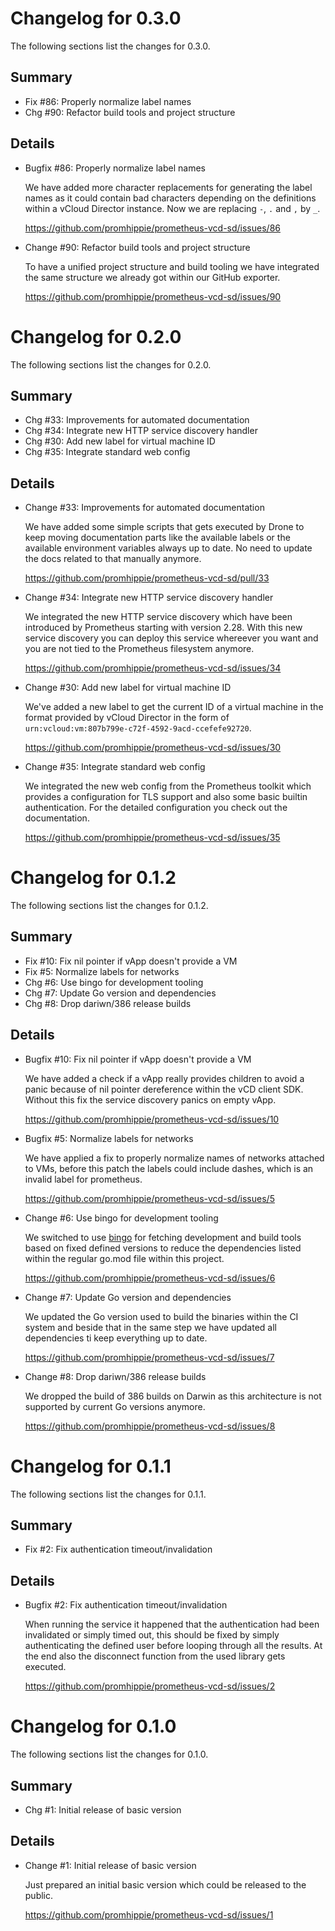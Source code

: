 # Changelog for 0.3.0

The following sections list the changes for 0.3.0.

## Summary

 * Fix #86: Properly normalize label names
 * Chg #90: Refactor build tools and project structure

## Details

 * Bugfix #86: Properly normalize label names

   We have added more character replacements for generating the label names as it could contain
   bad characters depending on the definitions within a vCloud Director instance. Now we are
   replacing `-`, `.` and `,` by `_`.

   https://github.com/promhippie/prometheus-vcd-sd/issues/86

 * Change #90: Refactor build tools and project structure

   To have a unified project structure and build tooling we have integrated the same structure we
   already got within our GitHub exporter.

   https://github.com/promhippie/prometheus-vcd-sd/issues/90


# Changelog for 0.2.0

The following sections list the changes for 0.2.0.

## Summary

 * Chg #33: Improvements for automated documentation
 * Chg #34: Integrate new HTTP service discovery handler
 * Chg #30: Add new label for virtual machine ID
 * Chg #35: Integrate standard web config

## Details

 * Change #33: Improvements for automated documentation

   We have added some simple scripts that gets executed by Drone to keep moving documentation
   parts like the available labels or the available environment variables always up to date. No
   need to update the docs related to that manually anymore.

   https://github.com/promhippie/prometheus-vcd-sd/pull/33

 * Change #34: Integrate new HTTP service discovery handler

   We integrated the new HTTP service discovery which have been introduced by Prometheus
   starting with version 2.28. With this new service discovery you can deploy this service
   whereever you want and you are not tied to the Prometheus filesystem anymore.

   https://github.com/promhippie/prometheus-vcd-sd/issues/34

 * Change #30: Add new label for virtual machine ID

   We've added a new label to get the current ID of a virtual machine in the format provided by vCloud
   Director in the form of `urn:vcloud:vm:807b799e-c72f-4592-9acd-ccefefe92720`.

   https://github.com/promhippie/prometheus-vcd-sd/issues/30

 * Change #35: Integrate standard web config

   We integrated the new web config from the Prometheus toolkit which provides a configuration
   for TLS support and also some basic builtin authentication. For the detailed configuration
   you check out the documentation.

   https://github.com/promhippie/prometheus-vcd-sd/issues/35


# Changelog for 0.1.2

The following sections list the changes for 0.1.2.

## Summary

 * Fix #10: Fix nil pointer if vApp doesn't provide a VM
 * Fix #5: Normalize labels for networks
 * Chg #6: Use bingo for development tooling
 * Chg #7: Update Go version and dependencies
 * Chg #8: Drop dariwn/386 release builds

## Details

 * Bugfix #10: Fix nil pointer if vApp doesn't provide a VM

   We have added a check if a vApp really provides children to avoid a panic because of nil pointer
   dereference within the vCD client SDK. Without this fix the service discovery panics on empty
   vApp.

   https://github.com/promhippie/prometheus-vcd-sd/issues/10

 * Bugfix #5: Normalize labels for networks

   We have applied a fix to properly normalize names of networks attached to VMs, before this patch
   the labels could include dashes, which is an invalid label for prometheus.

   https://github.com/promhippie/prometheus-vcd-sd/issues/5

 * Change #6: Use bingo for development tooling

   We switched to use [bingo](github.com/bwplotka/bingo) for fetching development and build
   tools based on fixed defined versions to reduce the dependencies listed within the regular
   go.mod file within this project.

   https://github.com/promhippie/prometheus-vcd-sd/issues/6

 * Change #7: Update Go version and dependencies

   We updated the Go version used to build the binaries within the CI system and beside that in the
   same step we have updated all dependencies ti keep everything up to date.

   https://github.com/promhippie/prometheus-vcd-sd/issues/7

 * Change #8: Drop dariwn/386 release builds

   We dropped the build of 386 builds on Darwin as this architecture is not supported by current Go
   versions anymore.

   https://github.com/promhippie/prometheus-vcd-sd/issues/8


# Changelog for 0.1.1

The following sections list the changes for 0.1.1.

## Summary

 * Fix #2: Fix authentication timeout/invalidation

## Details

 * Bugfix #2: Fix authentication timeout/invalidation

   When running the service it happened that the authentication had been invalidated or simply
   timed out, this should be fixed by simply authenticating the defined user before looping
   through all the results. At the end also the disconnect function from the used library gets
   executed.

   https://github.com/promhippie/prometheus-vcd-sd/issues/2


# Changelog for 0.1.0

The following sections list the changes for 0.1.0.

## Summary

 * Chg #1: Initial release of basic version

## Details

 * Change #1: Initial release of basic version

   Just prepared an initial basic version which could be released to the public.

   https://github.com/promhippie/prometheus-vcd-sd/issues/1


